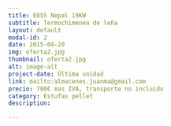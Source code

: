 ```yaml
---
title: EOSS Nepal 19KW
subtitle: Termochimenea de leña
layout: default
modal-id: 2
date: 2015-04-20
img: oferta2.jpg
thumbnail: oferta2.jpg
alt: image-alt
project-date: Última unidad
link: mailto:almacenes.juanma@gmail.com
precio: 780€ mas IVA, transporte no incluido
category: Estufas pellet
description:

---
```

